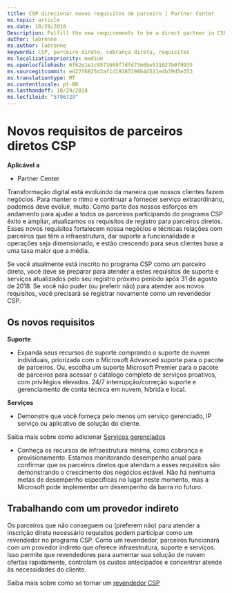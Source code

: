 ```yaml
---
title: CSP direcionar novos requisitos de parceiro | Partner Center
ms.topic: article
ms.date: 10/29/2018
Description: Fulfill the new requirements to be a direct partner in CSP
author: labrenne
ms.author: labrenne
keywords: CSP, parceiro direto, cobrança direta, requisitos
ms.localizationpriority: medium
ms.openlocfilehash: 6f62e1e1c9571669f7dfd73e6be531027b0f9935
ms.sourcegitcommit: ed22f6825d3af1d19385198b4d511e4b39d5e353
ms.translationtype: MT
ms.contentlocale: pt-BR
ms.lasthandoff: 10/29/2018
ms.locfileid: "5796729"
---
```

# <a name="csp-direct-partner-new-requirements"></a>Novos requisitos de parceiros diretos CSP

**Aplicável a**

- Partner Center

Transformação digital está evoluindo da maneira que nossos clientes fazem negócios. Para manter o ritmo e continuar a fornecer serviço extraordinário, podemos deve evoluir, muito. Como parte dos nossos esforços em andamento para ajudar a todos os parceiros participando do programa CSP êxito e ampliar, atualizamos os requisitos de registro para parceiros diretos. Esses novos requisitos fortalecem nossa negócios e técnicas relações com parceiros que têm a infraestrutura, dar suporte a funcionalidade e operações seja dimensionado, e estão crescendo para seus clientes base a uma taxa maior que a média.

Se você atualmente está inscrito no programa CSP como um parceiro direto, você deve se preparar para atender a estes requisitos de suporte e serviços atualizados pelo seu registro próximo período após 31 de agosto de 2018. Se você não puder (ou preferir não) para atender aos novos requisitos, você precisará se registrar novamente como um revendedor CSP.

## <a name="the-new-requirements"></a>Os novos requisitos

**Suporte**

- Expanda seus recursos de suporte comprando o suporte de nuvem individuais, priorizada com o Microsoft Advanced suporte para o pacote de parceiros. Ou, escolha um suporte Microsoft Premier para o pacote de parceiros para acessar o catálogo completo de serviços proativos, com privilégios elevados. 24/7 interrupção/correção suporte e gerenciamento de conta técnica em nuvem, híbrida e local. 

**Serviços**

- Demonstre que você forneça pelo menos um serviço gerenciado, IP serviço ou aplicativo de solução do cliente. 

Saiba mais sobre como adicionar [Serviços gerenciados](https://partner.microsoft.com/business-opportunities/managed-services-provider) 

- Conheça os recursos de infraestrutura mínima, como cobrança e provisionamento.
Estamos monitorando desempenho anual para confirmar que os parceiros diretos que atendam a esses requisitos são demonstrando o crescimento dos negócios estável. Não há nenhuma metas de desempenho específicas no lugar neste momento, mas a Microsoft pode implementar um desempenho da barra no futuro. 

## <a name="working-with-an-indirect-provider"></a>Trabalhando com um provedor indireto

Os parceiros que não conseguem ou (preferem não) para atender a inscrição direta necessário requisitos podem participar como um revendedor no programa CSP. Como um revendedor, parceiros funcionará com um provedor indireto que oferece infraestrutura, suporte e serviços. Isso permite que revendedores para aumentar sua solução de nuvem ofertas rapidamente, controlam os custos antecipados e concentrar atende às necessidades do cliente.  

Saiba mais sobre como se tornar um [revendedor CSP](https://partner.microsoft.com/cloud-solution-provider)



